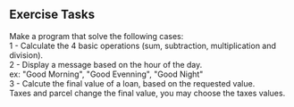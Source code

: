 ## Exercise Tasks <br>
Make a program that solve the following cases:  <br>
1 - Calculate the 4 basic operations (sum, subtraction, multiplication and division).  <br>
2 - Display a message based on the hour of the day.  <br>
ex: "Good Morning", "Good Evenning", "Good Night"  <br>
3 - Calcute the final value of a loan, based on the requested value.  <br>
Taxes and parcel change the final value, you may choose the taxes values. 

